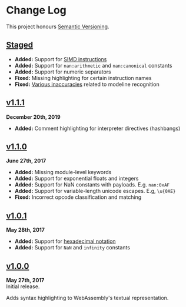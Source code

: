 Change Log
==========

This project honours [Semantic Versioning](http://semver.org).

[Staged]: https://github.com/Alhadis/language-webassembly/compare/v1.1.1...HEAD


[Staged]
------------------------------------------------------------------------
* __Added:__ Support for [SIMD instructions][2]
* __Added:__ Support for `nan:arithmetic` and `nan:canonical` constants
* __Added:__ Support for numeric separators
* __Fixed:__ Missing highlighting for certain instruction names
* __Fixed:__ [Various inaccuracies][1] related to modeline recognition

[1]: https://github.com/github/linguist/pull/5271
[2]: https://webassembly.github.io/simd/core/appendix/index-instructions.html


[v1.1.1]
------------------------------------------------------------------------
**December 20th, 2019**  
* __Added:__ Comment highlighting for interpreter directives (hashbangs)

[v1.1.1]: https://github.com/Alhadis/language-webassembly/releases/tag/v1.1.1


[v1.1.0]
------------------------------------------------------------------------
**June 27th, 2017**  
* __Added:__ Missing module-level keywords
* __Added:__ Support for exponential floats and integers
* __Added:__ Support for NaN constants with payloads. E.g. `nan:0xAF`
* __Added:__ Support for variable-length unicode escapes. E.g, `\u{0AE}`
* __Fixed:__ Incorrect opcode classification and matching

[v1.1.0]: https://github.com/Alhadis/language-webassembly/releases/tag/v1.1.0


[v1.0.1]
------------------------------------------------------------------------
**May 28th, 2017**  
* __Added:__ Support for [hexadecimal notation][hexdec]
* __Added:__ Support for `NaN` and `infinity` constants

[v1.0.1]: https://github.com/Alhadis/language-webassembly/releases/tag/v1.0.1
[hexdec]: http://webassembly.github.io/spec/text/values.html#integers


[v1.0.0]
------------------------------------------------------------------------
**May 27th, 2017**  
Initial release.

Adds syntax highlighting to WebAssembly's textual representation.

[v1.0.0]: https://github.com/Alhadis/language-webassembly/releases/tag/v1.0.0

